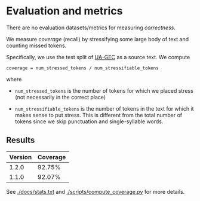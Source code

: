 # Evaluation and metrics

There are no evaluation datasets/metrics for measuring *correctness*.

We measure *coverage* (recall) by stressifying some large body of text and counting
missed tokens.

Specifically, we use the test split of [UA-GEC](https://github.com/grammarly/ua-gec)
as a source text. We compute

```
coverage = num_stressed_tokens / num_stressifiable_tokens
```

where

* `num_stressed_tokens` is the number of tokens for which we placed stress
  (not necessarily in the correct place)

* `num_stressifiable_tokens` is the number of tokens in the text for which it
  makes sense to put stress. This is different from the total number of tokens
  since we skip punctuation and single-syllable words.


## Results

| Version | Coverage |
|---------|----------|
|1.2.0    | 92.75%   |
|1.1.0    | 92.07%   |

See [./docs/stats.txt](./docs/stats.txt) and
[./scripts/compute_coverage.py](./scripts/compute_coverage.py) for more details.
